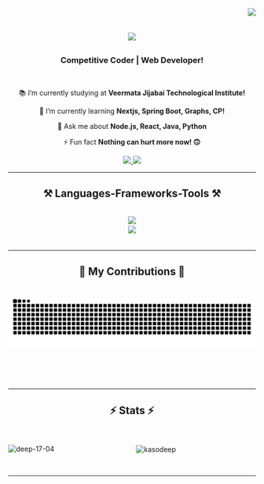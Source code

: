 <img align="right" src="https://visitor-badge.laobi.icu/badge?page_id=kasodeep.kasodeep" />

<h1 align="center">
    <img src="https://readme-typing-svg.herokuapp.com/?font=SpaceMono&size=35&center=true&vCenter=true&width=500&height=70&duration=4000&lines=Hi+There!+👋;+This+is+Deep+🚀!;+Competitive+Coder+✊🏻;" />
</h1>

<h3 align="center">Competitive Coder | Web Developer!</h3>

<br/>

<div align="center">
 
 📚 I’m currently studying at **Veermata Jijabai Technological Institute!**
 
 🌱 I’m currently learning **Nextjs, Spring Boot, Graphs, CP!**

💬 Ask me about **Node.js, React, Java, Python**

⚡ Fun fact **Nothing can hurt more now! 🙃**

 </div>

 <div align="center"> 
  <a href="mailto:deepkasodariya44@gmail.com">
    <img src="https://img.shields.io/badge/Gmail-333333?style=for-the-badge&logo=gmail&logoColor=red" />
  </a>
  <a href="https://linkedin.com/in/deep-kasodariya" target="_blank">
    <img src="https://img.shields.io/badge/LinkedIn-0077B5?style=for-the-badge&logo=linkedin&logoColor=white" target="_blank" />
  </a>
</div>

<hr/>
 
<h2 align="center">⚒️ Languages-Frameworks-Tools ⚒️</h2>
<br/>
<div align="center">
    <img src="https://skillicons.dev/icons?i=java,javascript,python,react,html,css,vscode,tailwind" />
</br>
    <img src="https://skillicons.dev/icons?i=spring,nodejs,express,mysql,mongodb,postman,github,git,graphql" /><br>
</div>

<br/>
<hr/>

<div align="center">
  <h2>🐍 My Contributions 🐍</h2>
  <br>
  <img alt="Snake Eating my Contributions" src="https://raw.githubusercontent.com/kasodeep/kasodeep/output/github-contribution-grid-snake.svg" />
  
  <br/><br/><br/>
</div>

<hr/>

<h2 align="center">⚡ Stats ⚡</h2>
<br>
<div align=center>
 <p><img align="left" src="https://github-readme-stats.vercel.app/api/top-langs?username=kasodeep&show_icons=true&locale=en&layout=compact&theme=react" alt="deep-17-04" /></p> 
<p>&nbsp;<img align="center" src="https://github-readme-stats.vercel.app/api?username=kasodeep&show_icons=true&locale=en&theme=react" alt="kasodeep" /></p>
</div>

<br/>

<hr/>
